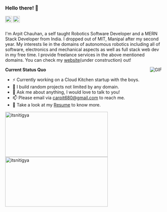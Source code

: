 ### Hello there! 👋

</a>
<a href="https://https://www.linkedin.com/in/arpitchauhan100/">
  <img align="left" alt="LinkedIn" width="22px" src="https://cdn.jsdelivr.net/npm/simple-icons@3.1.0/icons/linkedin.svg" />
</a>
<a href="https://github.com/carpit680">
  <img align="left" alt="GitHub" width="22px" src="https://cdn.jsdelivr.net/npm/simple-icons@3.1.0/icons/github.svg" />
</a>

<br />
<br />

I'm Arpit Chauhan, a self taught Robotics Software Developer and a MERN Stack Developer from India. I dropped out of MIT, Manipal after my second year. My interests lie in the domains of autonomous robotics including all of software, electronics and mechanical aspects as well as full stack web dev in my free time. I provide freelance services in the above mentioned domains. You can check my [website](https://arpitchauhan.com/)(under construction) out!

  <img align="right" alt="GIF" src="https://media.giphy.com/media/iIqmM5tTjmpOB9mpbn/giphy.gif" />

**Current Status Quo**
- :zap: Currently working on a Cloud Kitchen startup with the boys.
- 🤔 I build random projects not limited by any domain.
- 💬 Ask me about anything, I would love to talk to you!
- 📫 Please email via carpit680@gmail.com to reach me.
- 👀 Take a look at my [Resume](https://docs.google.com/document/d/1Fmh9FMY4UMt2pSBSwikxP57ku53uC9fueaHTw4-xoy4/edit?usp=sharing) to know more.

<img src="https://github-readme-stats.vercel.app/api/top-langs/?username=carpit680&layout=compact&show_icons=true&theme=radical" alt="itsnitigya" width="330" height="145" /> <img src="https://github-readme-stats.vercel.app/api?username=carpit680&show_icons=true&theme=radical" alt="itsnitigya" width="330" height="160" />


<!-- <table>
  <tr>
    <th scope="col">
      <img src="https://github-readme-stats.vercel.app/api/top-langs/?username=carpit680&layout=compact&show_icons=true&theme=radical" alt="most used languages" width="300" height="250" />
    </th>
    <th scope="col">
      <img src="https://github-readme-stats.vercel.app/api?username=carpit680&show_icons=true&theme=radical" alt="github stats" width="400" height="350" />
    </th>
  </tr>
</table> -->

<!-- <p float="left">
  <img src="https://github-readme-stats.vercel.app/api/top-langs/?username=carpit680&layout=compact&show_icons=true&theme=radical" alt="most used languages" width="300" height="250" />
  <img src="https://github-readme-stats.vercel.app/api?username=carpit680&show_icons=true&theme=radical" alt="github stats" width="400" height="350" />
</p> -->